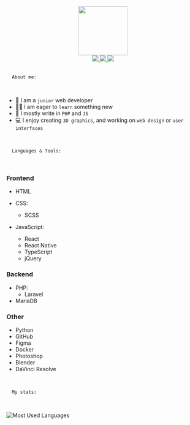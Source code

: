 <div align="center">
  <img src="https://user-images.githubusercontent.com/61974579/162792523-42de3aa4-6380-4337-98ff-744bbd3a0210.png" width="128px" />
</div>

<div align=center>
  <a href="https://www.linkedin.com/in/maciej-gawrysiak">
    <img src="https://img.shields.io/badge/LinkedIn-blue?logo=linkedin&logoColor=white&style=for-the-badge" />
  </a>
  <a href="mailto:gawrysiak.maciej@pm.me">
    <img src="https://img.shields.io/badge/EMAIL-red?logo=protonmail&logoColor=white&style=for-the-badge" />
  </a>
  <a href="https://www.masshuu12.github.io">
    <img src="https://img.shields.io/badge/WEBSITE-blue?logo=about.me&logoColor=white&style=for-the-badge" />
  </a>
</div>

<br />

<!-- <div align="center">
  <img src="https://user-images.githubusercontent.com/61974579/162798220-de003301-338b-4496-a123-127e948f9cb3.png" width="512px" />
</div> -->

```text
  About me:
```

<br />

- :school: I am a `junior` web developer
- :student: I am eager to `learn` something new
- 🔭 I mostly write in `PHP` and `JS`
- :computer: I enjoy creating `3D graphics`, and working on `web design` or `user interfaces`

<br />

```text
  Languages & Tools:
```

<br />

### Frontend

- HTML
- CSS:
  - SCSS

- JavaScript:
  - React
  - React Native
  - TypeScript
  - jQuery

### Backend

- PHP:
  - Laravel
- MariaDB

### Other

- Python
- GitHub
- Figma
- Docker
- Photoshop
- Blender
- DaVinci Resolve

<br />

```text
  My stats:
```

<br />

![Most Used Languages](https://github-readme-stats.vercel.app/api/top-langs/?username=MASSHUU12&theme=radical)
